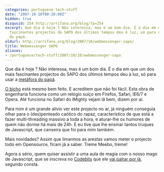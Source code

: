 ```yaml
---
categories: portuguese tech-stuff
date: "2007-10-10T00:10:00Z"
hidden: true
disqusid: 254 http://arrifana.org/blog/?p=254
excerpt: Que dia é hoje ? Não interessa, mas é um bom dia. É o dia em que um dos mais
  fascinantes projectos do SAPO dos últimos tempos deu à luz, só para usar a metáfora
  do papá.
oldurl: http://arrifana.org/blog/2007/10/webmessenger-sapo/
title: Webmessenger SAPO
aliases:
- /portuguese/tech-stuff/2007/10/10/webmessenger-sapo
---
```


Que dia é hoje ? Não interessa, mas é um bom dia. É o dia em que um dos mais fascinantes projectos do SAPO dos últimos tempos deu à luz, só para usar a [metáfora do papá][1].

[O bicho][2] está mesmo bem feito. E acreditem que não foi fácil. Esta obra de engenharia  funciona como um relógio suíço em Firefox, Safari, IE6/7 e Opera. Até funciona no Safari do iMighty vejam lá bem, dizem por aí.

Para mim é um grande alívio ver este projecto no ar, já ninguém conseguia olhar para o (des)penteado caótico do rapaz, característico de que está a fazer multi-threading massivo a toda a hora, e aturar-lhe os humores de quem não dorme há mais de 24h. E eu tive que lhe ensinar tantos truques de Javascript, que canseira que foi para mim também.

Mais novidades? Assim que limarmos as arestas vamos meter o projecto todo em Opensource, ficam já a saber. Treme Meebo, treme!

Agora a sério, quem quiser assistir a uma aula de magia com o nosso mago de Javascript, que se inscreva no [Codebits][3] que ele [vai palrar por lá][4], segundo consta.


[1]: http://blog.pdvel.com/2007/10/10/as-fotos-do-bebe/
[2]: http://messenger.sapo.pt/im/
[3]: http://codebits.sapo.pt/
[4]: http://codebits.sapo.pt/?calendario
